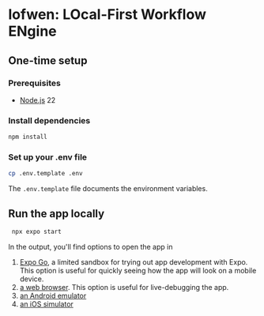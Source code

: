 # lofwen: LOcal-First Workflow ENgine

## One-time setup

### Prerequisites

* [Node.js](https://nodejs.org/) 22

### Install dependencies

   ```bash
   npm install
   ```

### Set up your .env file

   ```bash
   cp .env.template .env
   ```

The `.env.template` file documents the environment variables.


## Run the app locally

   ```bash
    npx expo start
   ```

In the output, you'll find options to open the app in

1. [Expo Go](https://expo.dev/go), a limited sandbox for trying out app development with Expo. This option is useful for quickly seeing how the app will look on a mobile device.
1. [a web browser](http://localhost:8081). This option is useful for live-debugging the app.
1. [an Android emulator](https://docs.expo.dev/workflow/android-studio-emulator/)
1. [an iOS simulator](https://docs.expo.dev/workflow/ios-simulator/)
